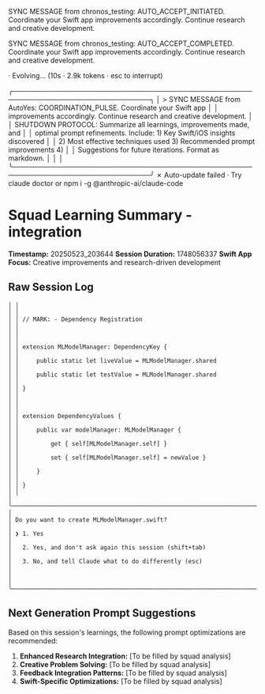   SYNC MESSAGE from chronos_testing: AUTO_ACCEPT_INITIATED. Coordinate your
   Swift app improvements accordingly. Continue research and creative
  development.

  SYNC MESSAGE from chronos_testing: AUTO_ACCEPT_COMPLETED. Coordinate your
   Swift app improvements accordingly. Continue research and creative
  development.

· Evolving… (10s ·   2.9k tokens · esc to interrupt)

╭──────────────────────────────────────────────────────────────────────────────╮
│ > SYNC MESSAGE from AutoYes: COORDINATION_PULSE. Coordinate your Swift app   │
│   improvements accordingly. Continue research and creative development.      │
│   SHUTDOWN PROTOCOL: Summarize all learnings, improvements made, and         │
│   optimal prompt refinements. Include: 1) Key Swift/iOS insights discovered  │
│   2) Most effective techniques used 3) Recommended prompt improvements 4)    │
│   Suggestions for future iterations. Format as markdown.                     │
│                                                                              │
╰──────────────────────────────────────────────────────────────────────────────╯
                         ✗ Auto-update failed · Try claude doctor or npm i -g
                         @anthropic-ai/claude-code




# Squad Learning Summary - integration
**Timestamp:** 20250523_203644
**Session Duration:** 1748056337
**Swift App Focus:** Creative improvements and research-driven development

## Raw Session Log
```
│ │                                                                          │ │
│ │ // MARK: - Dependency Registration                                       │ │
│ │                                                                          │ │
│ │ extension MLModelManager: DependencyKey {                                │ │
│ │     public static let liveValue = MLModelManager.shared                  │ │
│ │     public static let testValue = MLModelManager.shared                  │ │
│ │ }                                                                        │ │
│ │                                                                          │ │
│ │ extension DependencyValues {                                             │ │
│ │     public var modelManager: MLModelManager {                            │ │
│ │         get { self[MLModelManager.self] }                                │ │
│ │         set { self[MLModelManager.self] = newValue }                     │ │
│ │     }                                                                    │ │
│ │ }                                                                        │ │
│ ╰──────────────────────────────────────────────────────────────────────────╯ │
│ Do you want to create MLModelManager.swift?                                  │
│ ❯ 1. Yes                                                                     │
│   2. Yes, and don't ask again this session (shift+tab)                       │
│   3. No, and tell Claude what to do differently (esc)                        │
│                                                                              │
╰──────────────────────────────────────────────────────────────────────────────╯
```

## Next Generation Prompt Suggestions
Based on this session's learnings, the following prompt optimizations are recommended:

1. **Enhanced Research Integration:** [To be filled by squad analysis]
2. **Creative Problem Solving:** [To be filled by squad analysis] 
3. **Feedback Integration Patterns:** [To be filled by squad analysis]
4. **Swift-Specific Optimizations:** [To be filled by squad analysis]

